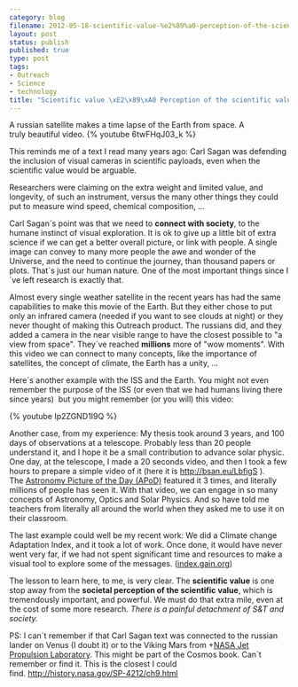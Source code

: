 ```yaml
--- 
category: blog
filename: 2012-05-18-scientific-value-%e2%89%a0-perception-of-the-scientific-value.md
layout: post
status: publish
published: true
type: post
tags: 
- Outreach
- Science
- technology
title: "Scientific value \xE2\x89\xA0 Perception of the scientific value"
---
```

A russian satellite makes a time lapse of the Earth from space. A truly beautiful video.
{% youtube 6twFHqJ03_k %}

This reminds me of a text I read many years ago: Carl Sagan was defending the inclusion of visual cameras in scientific payloads, even when the scientific value would be arguable.

<!--more-->Researchers were claiming on the extra weight and limited value, and longevity, of such an instrument, versus the many other things they could put to measure wind speed, chemical composition, ...

Carl Sagan´s point was that we need to <strong>connect with society</strong>, to the humane instinct of visual exploration. It is ok to give up a little bit of extra science if we can get a better overall picture, or link with people. A single image can convey to many more people the awe and wonder of the Universe, and the need to continue the journey, than thousand papers or plots. That´s just our human nature. One of the most important things since I´ve left research is exactly that.

Almost every single weather satellite in the recent years has had the same capabilities to make this movie of the Earth. But they either chose to put only an infrared camera (needed if you want to see clouds at night) or they never thought of making this Outreach product. The russians did, and they added a camera in the near visible range to have the closest possible to "a view from space". They´ve reached <strong>millions</strong> more of "wow moments". With this video we can connect to many concepts, like the importance of satellites, the concept of climate, the Earth has a unity, ...

Here´s another example with the ISS and the Earth. You might not even remember the purpose of the ISS (or even that we had humans living there since years)  but you might remember (or you will) this video:

{% youtube Ip2ZGND1I9Q %}

Another case, from my experience: My thesis took around 3 years, and 100 days of observations at a telescope. Probably less than 20 people understand it, and I hope it be a small contribution to advance solar physic. One day, at the telescope, I made a 20 seconds video, and then I took a few hours to prepare a simple video of it (here it is <a href="http://bsan.eu/LbfigS">http://bsan.eu/LbfigS</a> ). The <a href="https://plus.google.com/113118420661689340672">Astronomy Picture of the Day (APoD)</a> featured it 3 times, and literally millions of people has seen it. With that video, we can engage in so many concepts of Astronomy, Optics and Solar Physics. And so have told me teachers from literally all around the world when they asked me to use it on their classroom.

The last example could well be my recent work: We did a Climate change Adaptation Index, and it took a lot of work. Once done, it would have never went very far, if we had not spent significant time and resources to make a visual tool to explore some of the messages. (<a href="http://index.gain.org/">index.gain.org</a>)

The lesson to learn here, to me, is very clear. The <strong>scientific value</strong> is one stop away from the <strong>societal perception of the scientific value</strong>, which is tremendously important, and powerful. We must do that extra mile, even at the cost of some more research. <em>There is a painful detachment of S&amp;T and society.</em>

PS: I can´t remember if that Carl Sagan text was connected to the russian lander on Venus (I doubt it) or to the Viking Mars from +<a href="https://plus.google.com/113315419190905475766">NASA Jet Propulsion Laboratory</a>. This might be part of the Cosmos book. Can´t remember or find it. This is the closest I could find. <a href="http://history.nasa.gov/SP-4212/ch9.html">http://history.nasa.gov/SP-4212/ch9.html</a>
